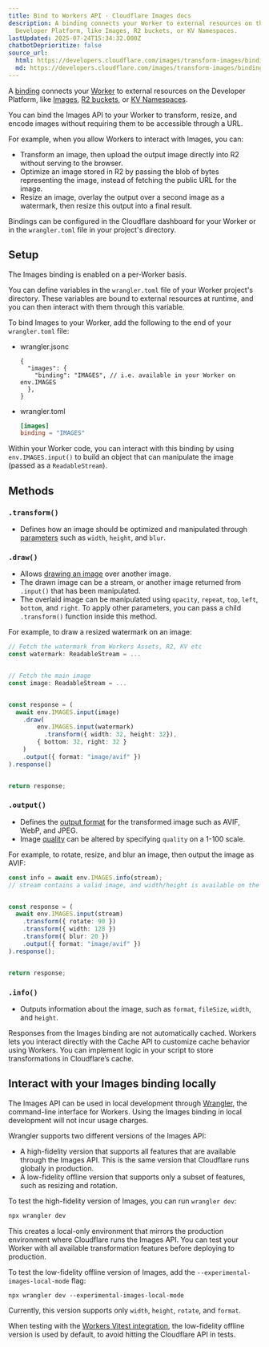 ```yaml
---
title: Bind to Workers API · Cloudflare Images docs
description: A binding connects your Worker to external resources on the
  Developer Platform, like Images, R2 buckets, or KV Namespaces.
lastUpdated: 2025-07-24T15:34:32.000Z
chatbotDeprioritize: false
source_url:
  html: https://developers.cloudflare.com/images/transform-images/bindings/
  md: https://developers.cloudflare.com/images/transform-images/bindings/index.md
---
```


A [binding](https://developers.cloudflare.com/workers/runtime-apis/bindings/) connects your [Worker](https://developers.cloudflare.com/workers/) to external resources on the Developer Platform, like [Images](https://developers.cloudflare.com/images/transform-images/transform-via-workers/), [R2 buckets](https://developers.cloudflare.com/r2/buckets/), or [KV Namespaces](https://developers.cloudflare.com/kv/concepts/kv-namespaces/).

You can bind the Images API to your Worker to transform, resize, and encode images without requiring them to be accessible through a URL.

For example, when you allow Workers to interact with Images, you can:

* Transform an image, then upload the output image directly into R2 without serving to the browser.
* Optimize an image stored in R2 by passing the blob of bytes representing the image, instead of fetching the public URL for the image.
* Resize an image, overlay the output over a second image as a watermark, then resize this output into a final result.

Bindings can be configured in the Cloudflare dashboard for your Worker or in the `wrangler.toml` file in your project's directory.

## Setup

The Images binding is enabled on a per-Worker basis.

You can define variables in the `wrangler.toml` file of your Worker project's directory. These variables are bound to external resources at runtime, and you can then interact with them through this variable.

To bind Images to your Worker, add the following to the end of your `wrangler.toml` file:

* wrangler.jsonc

  ```jsonc
  {
    "images": {
      "binding": "IMAGES", // i.e. available in your Worker on env.IMAGES
    },
  }
  ```

* wrangler.toml

  ```toml
  [images]
  binding = "IMAGES"
  ```

Within your Worker code, you can interact with this binding by using `env.IMAGES.input()` to build an object that can manipulate the image (passed as a `ReadableStream`).

## Methods

### `.transform()`

* Defines how an image should be optimized and manipulated through [parameters](https://developers.cloudflare.com/images/transform-images/transform-via-workers/#fetch-options) such as `width`, `height`, and `blur`.

### `.draw()`

* Allows [drawing an image](https://developers.cloudflare.com/images/transform-images/draw-overlays/) over another image.
* The drawn image can be a stream, or another image returned from `.input()` that has been manipulated.
* The overlaid image can be manipulated using `opacity`, `repeat`, `top`, `left`, `bottom`, and `right`. To apply other parameters, you can pass a child `.transform()` function inside this method.

For example, to draw a resized watermark on an image:

```ts
// Fetch the watermark from Workers Assets, R2, KV etc
const watermark: ReadableStream = ...


// Fetch the main image
const image: ReadableStream = ...


const response = (
  await env.IMAGES.input(image)
    .draw(
        env.IMAGES.input(watermark)
          .transform({ width: 32, height: 32}),
        { bottom: 32, right: 32 }
    )
    .output({ format: "image/avif" })
).response()


return response;
```

### `.output()`

* Defines the [output format](https://developers.cloudflare.com/images/transform-images/) for the transformed image such as AVIF, WebP, and JPEG.
* Image [quality](https://developers.cloudflare.com/images/transform-images/transform-via-url/#quality) can be altered by specifying `quality` on a 1-100 scale.

For example, to rotate, resize, and blur an image, then output the image as AVIF:

```ts
const info = await env.IMAGES.info(stream);
// stream contains a valid image, and width/height is available on the info object


const response = (
  await env.IMAGES.input(stream)
    .transform({ rotate: 90 })
    .transform({ width: 128 })
    .transform({ blur: 20 })
    .output({ format: "image/avif" })
).response();


return response;
```

### `.info()`

* Outputs information about the image, such as `format`, `fileSize`, `width`, and `height`.

Responses from the Images binding are not automatically cached. Workers lets you interact directly with the Cache API to customize cache behavior using Workers. You can implement logic in your script to store transformations in Cloudflare’s cache.

## Interact with your Images binding locally

The Images API can be used in local development through [Wrangler](https://developers.cloudflare.com/workers/wrangler/install-and-update/), the command-line interface for Workers. Using the Images binding in local development will not incur usage charges.

Wrangler supports two different versions of the Images API:

* A high-fidelity version that supports all features that are available through the Images API. This is the same version that Cloudflare runs globally in production.
* A low-fidelity offline version that supports only a subset of features, such as resizing and rotation.

To test the high-fidelity version of Images, you can run `wrangler dev`:

```txt
npx wrangler dev
```

This creates a local-only environment that mirrors the production environment where Cloudflare runs the Images API. You can test your Worker with all available transformation features before deploying to production.

To test the low-fidelity offline version of Images, add the `--experimental-images-local-mode` flag:

```txt
npx wrangler dev --experimental-images-local-mode
```

Currently, this version supports only `width`, `height`, `rotate`, and `format`.

When testing with the [Workers Vitest integration](https://developers.cloudflare.com/workers/testing/vitest-integration/), the low-fidelity offline version is used by default, to avoid hitting the Cloudflare API in tests.
